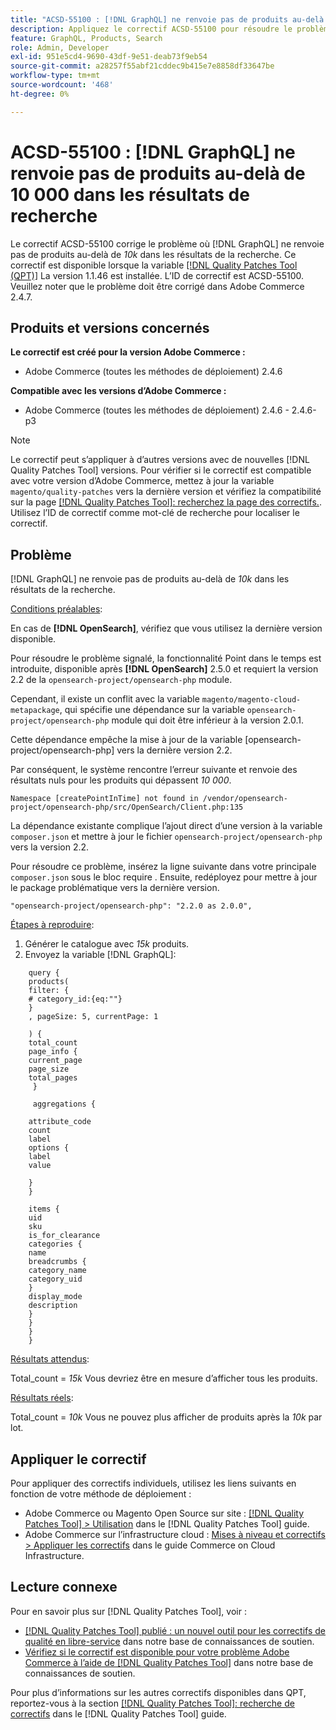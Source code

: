 ```yaml
---
title: "ACSD-55100 : [!DNL GraphQL] ne renvoie pas de produits au-delà de 10 000 dans les résultats de recherche."
description: Appliquez le correctif ACSD-55100 pour résoudre le problème Adobe Commerce en raison duquel GraphQL ne renvoie pas de produits au-delà de *10k* dans les résultats de recherche.
feature: GraphQL, Products, Search
role: Admin, Developer
exl-id: 951e5cd4-9690-43df-9e51-deab73f9eb54
source-git-commit: a28257f55abf21cddec9b415e7e8858df33647be
workflow-type: tm+mt
source-wordcount: '468'
ht-degree: 0%

---
```


# ACSD-55100 : [!DNL GraphQL] ne renvoie pas de produits au-delà de 10 000 dans les résultats de recherche

Le correctif ACSD-55100 corrige le problème où [!DNL GraphQL] ne renvoie pas de produits au-delà de *10k* dans les résultats de la recherche. Ce correctif est disponible lorsque la variable [[!DNL Quality Patches Tool (QPT)]](/help/announcements/adobe-commerce-announcements/magento-quality-patches-released-new-tool-to-self-serve-quality-patches.md) La version 1.1.46 est installée. L’ID de correctif est ACSD-55100. Veuillez noter que le problème doit être corrigé dans Adobe Commerce 2.4.7.

## Produits et versions concernés

**Le correctif est créé pour la version Adobe Commerce :**

* Adobe Commerce (toutes les méthodes de déploiement) 2.4.6

**Compatible avec les versions d’Adobe Commerce :**

* Adobe Commerce (toutes les méthodes de déploiement) 2.4.6 - 2.4.6-p3

>[!NOTE]
>
>Le correctif peut s’appliquer à d’autres versions avec de nouvelles [!DNL Quality Patches Tool] versions. Pour vérifier si le correctif est compatible avec votre version d’Adobe Commerce, mettez à jour la variable `magento/quality-patches` vers la dernière version et vérifiez la compatibilité sur la page [[!DNL Quality Patches Tool]: recherchez la page des correctifs.](https://experienceleague.adobe.com/tools/commerce-quality-patches/index.html). Utilisez l’ID de correctif comme mot-clé de recherche pour localiser le correctif.

## Problème

[!DNL GraphQL] ne renvoie pas de produits au-delà de *10k* dans les résultats de la recherche.

<u>Conditions préalables</u>:

En cas de **[!DNL OpenSearch]**, vérifiez que vous utilisez la dernière version disponible.

Pour résoudre le problème signalé, la fonctionnalité Point dans le temps est introduite, disponible après **[!DNL OpenSearch]** 2.5.0 et requiert la version 2.2 de la `opensearch-project/opensearch-php` module.

Cependant, il existe un conflit avec la variable `magento/magento-cloud-metapackage`, qui spécifie une dépendance sur la variable `opensearch-project/opensearch-php` module qui doit être inférieur à la version 2.0.1.


Cette dépendance empêche la mise à jour de la variable [opensearch-project/opensearch-php] vers la dernière version 2.2.

Par conséquent, le système rencontre l’erreur suivante et renvoie des résultats nuls pour les produits qui dépassent *10 000*.

`Namespace [createPointInTime] not found in /vendor/opensearch-project/opensearch-php/src/OpenSearch/Client.php:135`

La dépendance existante complique l’ajout direct d’une version à la variable `composer.json` et mettre à jour le fichier `opensearch-project/opensearch-php` vers la version 2.2.

Pour résoudre ce problème, insérez la ligne suivante dans votre principale `composer.json` sous le bloc require . Ensuite, redéployez pour mettre à jour le package problématique vers la dernière version.

`"opensearch-project/opensearch-php": "2.2.0 as 2.0.0",`

<u>Étapes à reproduire</u>:

1. Générer le catalogue avec *15k* produits.
1. Envoyez la variable [!DNL GraphQL]:

```
    query {
    products(
    filter: {
    # category_id:{eq:""}
    }
    , pageSize: 5, currentPage: 1

    ) {
    total_count
    page_info {
    current_page
    page_size
    total_pages
     }

     aggregations {

    attribute_code
    count
    label
    options {
    label
    value

    }
    }

    items {
    uid
    sku
    is_for_clearance
    categories {
    name
    breadcrumbs {
    category_name
    category_uid
    }
    display_mode
    description
    }
    }
    }
    }
```

<u>Résultats attendus</u>:

Total_count = *15k*
Vous devriez être en mesure d’afficher tous les produits.

<u>Résultats réels</u>:

Total_count = *10k*
Vous ne pouvez plus afficher de produits après la *10k* par lot.

## Appliquer le correctif

Pour appliquer des correctifs individuels, utilisez les liens suivants en fonction de votre méthode de déploiement :

* Adobe Commerce ou Magento Open Source sur site : [[!DNL Quality Patches Tool] > Utilisation](https://experienceleague.adobe.com/docs/commerce-operations/tools/quality-patches-tool/usage.html) dans le [!DNL Quality Patches Tool] guide.
* Adobe Commerce sur l’infrastructure cloud : [Mises à niveau et correctifs > Appliquer les correctifs](https://experienceleague.adobe.com/docs/commerce-cloud-service/user-guide/develop/upgrade/apply-patches.html) dans le guide Commerce on Cloud Infrastructure.

## Lecture connexe

Pour en savoir plus sur [!DNL Quality Patches Tool], voir :

* [[!DNL Quality Patches Tool] publié : un nouvel outil pour les correctifs de qualité en libre-service](/help/announcements/adobe-commerce-announcements/magento-quality-patches-released-new-tool-to-self-serve-quality-patches.md) dans notre base de connaissances de soutien.
* [Vérifiez si le correctif est disponible pour votre problème Adobe Commerce à l’aide de [!DNL Quality Patches Tool]](/help/support-tools/patches-available-in-qpt-tool/check-patch-for-magento-issue-with-magento-quality-patches.md) dans notre base de connaissances de soutien.

Pour plus d’informations sur les autres correctifs disponibles dans QPT, reportez-vous à la section [[!DNL Quality Patches Tool]: recherche de correctifs](https://experienceleague.adobe.com/tools/commerce-quality-patches/index.html) dans le [!DNL Quality Patches Tool] guide.
